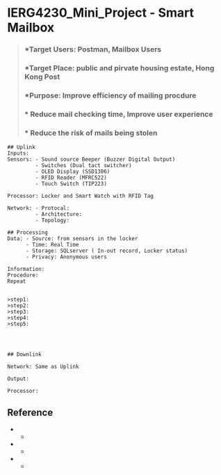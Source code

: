 # IERG4230_Mini_Project - Smart Mailbox 

> ### *Target Users: Postman, Mailbox Users
> ### *Target Place: public and pirvate housing estate, Hong Kong Post
> ### *Purpose: Improve efficiency of mailing procdure
> ### *         Reduce mail checking time, Improve user experience
> ### *         Reduce the risk of mails being stolen

```
## Uplink 
Inputs: 
Sensors: - Sound source Beeper (Buzzer Digital Output)
         - Switches (Dual tact switcher)
         - OLED Display (SSD1306)
         - RFID Reader (MFRC522)
         - Touch Switch (TIP223)

Processor: Locker and Smart Watch with RFID Tag  

Network: - Protocal:
         - Architecture:
         - Topology:
```

```
## Processing
Data: - Source: from sensors in the locker
      - Time: Real Time
      - Storage: SQLserver ( In-out record, Locker status) 
      - Privacy: Anonymous users
      
Information: 
Procedure:
Repeat


>step1: 
>step2:
>step3:
>step4:
>step5:




```

```
## Downlink

Network: Same as Uplink

Output:

Processor:
```



## Reference
* *
* *
* *
